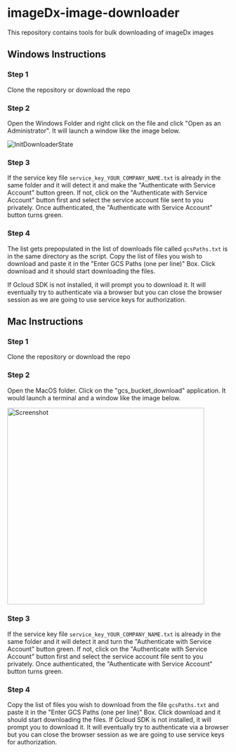 # imageDx-image-downloader
This repository contains tools for bulk downloading of imageDx images

## Windows Instructions

### Step 1
Clone the repository or download the repo

### Step 2
Open the Windows Folder and right click on the file and click "Open as an Administrator". It will launch a window like the image below.

![InitDownloaderState](https://github.com/RevealBio/imageDx-image-downloader/assets/95322264/37aca493-9d9b-4b67-8cf5-725d3cbfc3c1)

### Step 3
If the service key file `service_key_YOUR_COMPANY_NAME.txt` is already in the same folder and it will detect it and make the "Authenticate with Service Account" button green. If not, click on the "Authenticate with Service Account" button first and select the service account file sent to you privately.  Once authenticated, the "Authenticate with Service Account" button turns green.

### Step 4
The list gets prepopulated in the list of downloads file called `gcsPaths.txt` is in the same directory as the script. Copy the list of files you wish to download and paste it in the "Enter GCS Paths (one per line)" Box. Click download and it should start downloading the files.

If Gcloud SDK is not installed, it will prompt you to download it. It will eventually try to authenticate via a browser but you can close the browser session as we are going to use service keys for authorization.

## Mac Instructions

### Step 1
Clone the repository or download the repo

### Step 2
Open the MacOS folder. Click on the "gcs_bucket_download" application. It would launch a terminal and a window like the image below.

<img width="448" alt="Screenshot" src="https://github.com/RevealBio/imageDx-image-downloader/assets/95322264/7e926f0b-a45e-4c9a-8514-cfe814dd0867">

### Step 3
If the service key file `service_key_YOUR_COMPANY_NAME.txt` is already in the same folder and it will detect it and turn the "Authenticate with Service Account" button green. If not, click on the "Authenticate with Service Account" button first and select the service account file sent to you privately. Once authenticated, the "Authenticate with Service Account" button turns green.

### Step 4
Copy the list of files you wish to download from the file `gcsPaths.txt` and paste it in the "Enter GCS Paths (one per line)" Box. Click download and it should start downloading the files.
If Gcloud SDK is not installed, it will prompt you to download it. It will eventually try to authenticate via a browser but you can close the browser session as we are going to use service keys for authorization.













